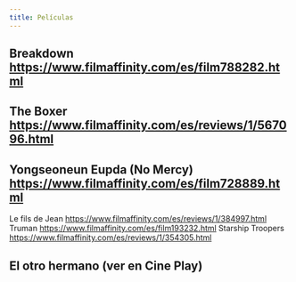 ```yaml
---
title: Películas
---
```


## Breakdown https://www.filmaffinity.com/es/film788282.html
## The Boxer https://www.filmaffinity.com/es/reviews/1/567096.html
## Yongseoneun Eupda (No Mercy)  https://www.filmaffinity.com/es/film728889.html
Le fils de Jean https://www.filmaffinity.com/es/reviews/1/384997.html
Truman https://www.filmaffinity.com/es/film193232.html
Starship Troopers https://www.filmaffinity.com/es/reviews/1/354305.html
## El otro hermano (ver en Cine Play)
